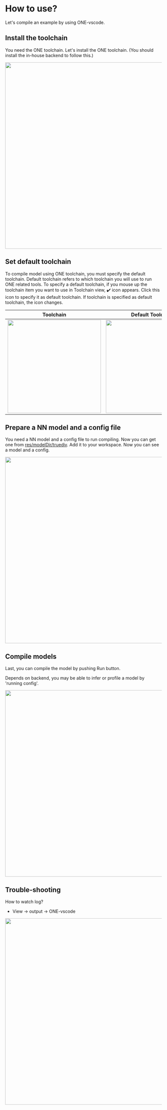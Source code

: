 # How to use?

Let's compile an example by using ONE-vscode.

## Install the toolchain

You need the ONE toolchain. Let's install the ONE toolchain. (You should install the in-house backend to follow this.)

<img src="https://user-images.githubusercontent.com/7223627/174947559-71ab213c-68c4-4700-bcec-e55f6a2203bf.gif" width=600 />

## Set default toolchain

To compile model using ONE toolchain, you must specify the default toolchain. Default toolchain refers to which toolchain you will use to run ONE related tools. To specify a default toolchain, if you mouse up the toolchain item you want to use in Toolchain view, :heavy_check_mark: icon appears. Click this icon to specify it as default toolchain. If toolchain is specified as default toolchain, the icon changes.

| Toolchain | Default Toolchain |
|-----------|-------------------|
| <img src="https://user-images.githubusercontent.com/7223627/177962615-71e64f52-e684-432d-a053-07896a20a479.png" width=300 /> | <img src="https://user-images.githubusercontent.com/7223627/177963453-d22998a0-be21-4531-a70b-9057a204e7eb.png" width=300 /> |

## Prepare a NN model and a config file

You need a NN model and a config file to run compiling. Now you can get one from [res/modelDir/truediv](../res/modelDir/truediv/). Add it to your workspace. Now you can see a model and a config.

<img src="https://user-images.githubusercontent.com/10216715/174798969-eee44fea-bd71-4e6a-8e2c-9e1de37ad74a.gif" width=600 />

## Compile models

Last, you can compile the model by pushing Run button.

Depends on backend, you may be able to infer or profile a model by 'running config'.

<img src="https://user-images.githubusercontent.com/10216715/174796457-4dae4a77-04e1-4e5c-9453-77ebfb65182a.gif" width=600 />

## Trouble-shooting

How to watch log?
- View -> output -> ONE-vscode

<img src="https://user-images.githubusercontent.com/10216715/174795531-9868f1e0-25ab-4ae3-bf65-fe8385a7ba76.gif" width=600 />
